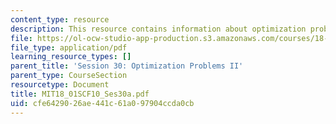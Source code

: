 ```yaml
---
content_type: resource
description: This resource contains information about optimization problems II.
file: https://ol-ocw-studio-app-production.s3.amazonaws.com/courses/18-01sc-single-variable-calculus-fall-2010/cfe6429026ae441c61a097904ccda0cb_MIT18_01SCF10_Ses30a.pdf
file_type: application/pdf
learning_resource_types: []
parent_title: 'Session 30: Optimization Problems II'
parent_type: CourseSection
resourcetype: Document
title: MIT18_01SCF10_Ses30a.pdf
uid: cfe64290-26ae-441c-61a0-97904ccda0cb
---
```

